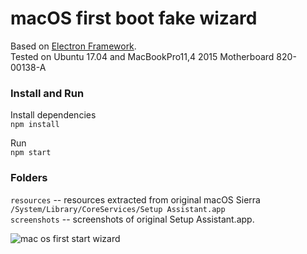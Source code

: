 # macOS first boot fake wizard 
Based on [Electron Framework](http://electron.atom.io/).  
Tested on Ubuntu 17.04 and MacBookPro11,4 2015 Motherboard 820-00138-A

### Install and Run 

Install dependencies  
`npm install`

Run  
`npm start`

### Folders

`resources` -- resources extracted from original macOS Sierra `/System/Library/CoreServices/Setup Assistant.app`  
`screenshots` -- screenshots of original Setup Assistant.app.  


![mac os first start wizard](http://i.imgur.com/XkLMMkL.png)


